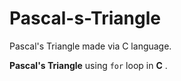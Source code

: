 # Pascal-s-Triangle
Pascal's Triangle made via C language.

**Pascal's Triangle** using `for` loop in **C** .
